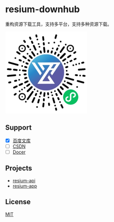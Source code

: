 # resium-downhub

重构资源下载工具，支持多平台，支持多种资源下载。

<img src="./images/mp_qrcode.jpg" />

## Support

- [x] [百度文库](https://wenku.baidu.com/)
- [ ] [CSDN](https://www.csdn.net/)
- [ ] [Docer](https://www.docer.com/)

## Projects

- [resium-api](https://github.com/k8scat/resium-api)
- [resium-app](https://github.com/k8scat/resium-app)

## License

[MIT](./LICENSE)
